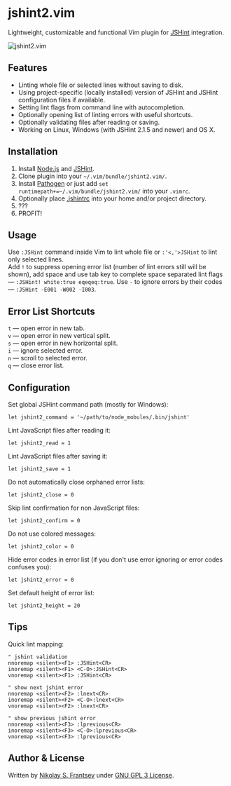 # jshint2.vim

Lightweight, customizable and functional Vim plugin for [JSHint](http://jshint.com/) integration.

![jshint2.vim](https://dl.dropbox.com/s/ab95l1gnbub8m04/jshint2.vim.png)

## Features

* Linting whole file or selected lines without saving to disk.
* Using project-specific (locally installed) version of JSHint and JSHint configuration files if available.
* Setting lint flags from command line with autocompletion.
* Optionally opening list of linting errors with useful shortcuts.
* Optionally validating files after reading or saving.
* Working on Linux, Windows (with JSHint 2.1.5 and newer) and OS X.

## Installation

1. Install [Node.js](http://nodejs.org/download/) and [JSHint](http://jshint.com/install/).
1. Clone plugin into your `~/.vim/bundle/jshint2.vim/`.
1. Install [Pathogen](https://github.com/tpope/vim-pathogen) or just add `set runtimepath+=~/.vim/bundle/jshint2.vim/` into your `.vimrc`.
1. Optionally place [.jshintrc](http://www.jshint.com/docs/options/) into your home and/or project directory.
1. ???
1. PROFIT!

## Usage

Use `:JSHint` command inside Vim to lint whole file or `:'<,'>JSHint` to lint only selected lines.  
Add `!` to suppress opening error list (number of lint errors still will be shown), add space and use tab key to complete space separated lint flags — `:JSHint! white:true eqeqeq:true`. Use `-` to ignore errors by their codes — `:JSHint -E001 -W002 -I003`.  

## Error List Shortcuts

`t` — open error in new tab.  
`v` — open error in new vertical split.  
`s` — open error in new horizontal split.  
`i` — ignore selected error.  
`n` — scroll to selected error.  
`q` — close error list.  

## Configuration

Set global JSHint command path (mostly for Windows):

```vim
let jshint2_command = '~/path/to/node_mobules/.bin/jshint'
```

Lint JavaScript files after reading it:

```vim
let jshint2_read = 1
```

Lint JavaScript files after saving it:

```vim
let jshint2_save = 1
```

Do not automatically close orphaned error lists:
```vim
let jshint2_close = 0
```

Skip lint confirmation for non JavaScript files:

```vim
let jshint2_confirm = 0
```

Do not use colored messages:

```vim
let jshint2_color = 0
```

Hide error codes in error list (if you don't use error ignoring or error codes confuses you):

```vim
let jshint2_error = 0
```

Set default height of error list:

```vim
let jshint2_height = 20
```

## Tips

Quick lint mapping:

```vim
" jshint validation
nnoremap <silent><F1> :JSHint<CR>
inoremap <silent><F1> <C-O>:JSHint<CR>
vnoremap <silent><F1> :JSHint<CR>

" show next jshint error
nnoremap <silent><F2> :lnext<CR>
inoremap <silent><F2> <C-O>:lnext<CR>
vnoremap <silent><F2> :lnext<CR>

" show previous jshint error
nnoremap <silent><F3> :lprevious<CR>
inoremap <silent><F3> <C-O>:lprevious<CR>
vnoremap <silent><F3> :lprevious<CR>
```

## Author & License

Written by [Nikolay S. Frantsev](http://frantsev.ru/) under [GNU GPL 3 License](http://www.gnu.org/licenses/gpl.html).
